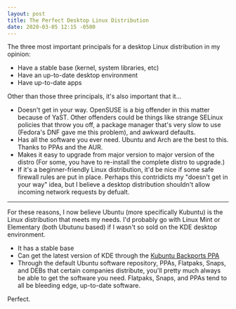 ```yaml
---
layout: post
title: The Perfect Desktop Linux Distribution
date: 2020-03-05 12:15 -0500
---
```


The three most important principals for a desktop Linux distribution in my opinion:

- Have a stable base (kernel, system libraries, etc)
- Have an up-to-date desktop environment
- Have up-to-date apps

Other than those three principals, it's also important that it...

- Doesn't get in your way. OpenSUSE is a big offender in this matter because of YaST. Other offenders could be things like strange SELinux policies that throw you off, a package manager that's very slow to use (Fedora's DNF gave me this problem), and awkward defaults.
- Has all the software you ever need. Ubuntu and Arch are the best to this. Thanks to PPAs and the AUR.
- Makes it easy to upgrade from major version to major version of the distro (For some, you have to re-install the complete distro to upgrade.)
- If it's a beginner-friendly Linux distribution, it'd be nice if some safe firewall rules are put in place. Perhaps this contridicts my "doesn't get in your way" idea, but I believe a desktop distribution shouldn't allow incoming network requests by defualt.

---

For these reasons, I now believe Ubuntu (more specifically Kubuntu) is the Linux distribution that meets my needs. I'd probably go with Linux Mint or Elementary (both Ubutunu based) if I wasn't so sold on the KDE desktop environment.

- It has a stable base
- Can get the latest version of KDE through the [Kubuntu Backports PPA](https://launchpad.net/~kubuntu-ppa/+archive/ubuntu/backports)
- Through the default Ubuntu software repository, PPAs, Flatpaks, Snaps, and DEBs that certain companies distribute, you'll pretty much always be able to get the software you need. Flatpaks, Snaps, and PPAs tend to all be bleeding edge, up-to-date software.

Perfect.
